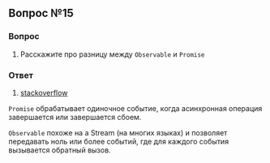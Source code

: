 ## Вопрос №15

### Вопрос 

1) Расскажите про разницу между `Observable` и `Promise`

### Ответ

1) [stackoverflow](https://stackoverflow.com/questions/37364973/what-is-the-difference-between-promises-and-observables) 

`Promise` обрабатывает одиночное событие, когда асинхронная операция завершается или завершается сбоем.

`Observable` похоже на a Stream (на многих языках) и позволяет передавать ноль или более событий, где для каждого события вызывается обратный вызов.